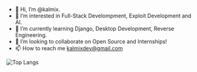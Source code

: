 - 👋 Hi, I’m @kalmix.
- 👀 I’m interested in Full-Stack Develompment, Exploit Development and AI.
- 🌱 I’m currently learning Django, Desktop Development, Reverse Engineering.
- 💞️ I’m looking to collaborate on Open Source and Internships!
- 📫 How to reach me kalmixdev@gmail.com
  
![Top Langs](https://github-readme-stats.vercel.app/api/top-langs/?username=kalmix&layout=donut&hide=html,css,scss,js&theme=transparent&show_icons=true)


<!---
kalmix/kalmix is a ✨ special ✨ repository because its `README.md` (this file) appears on your GitHub profile.
You can click the Preview link to take a look at your changes.
--->
